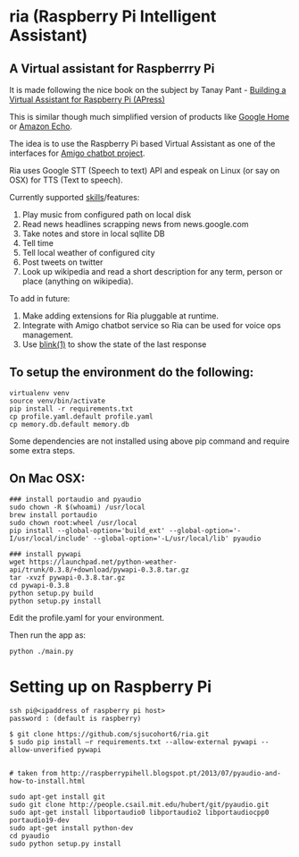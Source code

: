 # ria (Raspberry Pi Intelligent Assistant)
##  A Virtual assistant for Raspberrry Pi

It is made following the nice book on the subject by Tanay Pant - [Building a Virtual Assistant for Raspberry Pi (APress)](https://www.amazon.com/Building-Virtual-Assistant-Raspberry-voice-controlled/dp/1484221664)

This is similar though much simplified version of products like [Google Home](https://madeby.google.com/home/) or [Amazon Echo](https://www.amazon.com/echo).

The idea is to use the Raspberry Pi based Virtual Assistant as one of the interfaces for [Amigo chatbot project](https://github.com/sjsucohort6/amigo-chatbot-aws).

Ria uses Google STT (Speech to text) API and espeak on Linux (or say on OSX) for TTS (Text to speech).

Currently supported [skills](https://developer.amazon.com/alexa-skills-kit)/features:
  1. Play music from configured path on local disk
  2. Read news headlines scrapping news from news.google.com
  3. Take notes and store in local sqllite DB
  4. Tell time
  5. Tell local weather of configured city
  6. Post tweets on twitter
  7. Look up wikipedia and read a short description for any term, person or place (anything on wikipedia).


To add in future:
  1. Make adding extensions for Ria pluggable at runtime.
  2. Integrate with Amigo chatbot service so Ria can be used for voice ops management.
  3. Use [blink(1)](https://blink1.thingm.com/) to show the state of the last response


## To setup the environment do the following:
```
virtualenv venv
source venv/bin/activate
pip install -r requirements.txt
cp profile.yaml.default profile.yaml
cp memory.db.default memory.db
```
Some dependencies are not installed using above pip command and require some extra steps.

## On Mac OSX:
```
### install portaudio and pyaudio
sudo chown -R $(whoami) /usr/local
brew install portaudio
sudo chown root:wheel /usr/local
pip install --global-option='build_ext' --global-option='-I/usr/local/include' --global-option='-L/usr/local/lib' pyaudio

### install pywapi
wget https://launchpad.net/python-weather-api/trunk/0.3.8/+download/pywapi-0.3.8.tar.gz
tar -xvzf pywapi-0.3.8.tar.gz
cd pywapi-0.3.8
python setup.py build
python setup.py install
```

Edit the profile.yaml for your environment.

Then run the app as:
```
python ./main.py
```

# Setting up on Raspberry Pi

```
ssh pi@<ipaddress of raspberry pi host>
password : (default is raspberry)

$ git clone https://github.com/sjsucohort6/ria.git
$ sudo pip install –r requirements.txt --allow-external pywapi --allow-unverified pywapi


# taken from http://raspberrypihell.blogspot.pt/2013/07/pyaudio-and-how-to-install.html

sudo apt-get install git  
sudo git clone http://people.csail.mit.edu/hubert/git/pyaudio.git  
sudo apt-get install libportaudio0 libportaudio2 libportaudiocpp0 portaudio19-dev  
sudo apt-get install python-dev  
cd pyaudio  
sudo python setup.py install
```
